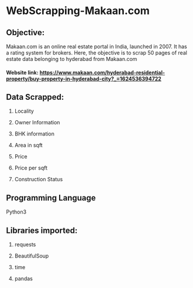 # WebScrapping-Makaan.com
## Objective:
Makaan.com is an online real estate portal in India, launched in 2007. It has a rating system for brokers. Here, the objective is to scrap 50 pages of real estate data belonging to hyderabad from Makaan.com
#### Website link: https://www.makaan.com/hyderabad-residential-property/buy-property-in-hyderabad-city?_=1624536394722

## Data Scrapped:

1. Locality

2. Owner Information

3. BHK information

4. Area in sqft

5. Price

6. Price per sqft

7. Construction Status

## Programming Language 
Python3

## Libraries imported:

1. requests

2. BeautifulSoup

3. time

4. pandas



